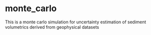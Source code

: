 # monte_carlo

This is a monte carlo simulation for uncertainty estimation of sediment volumetrics derived from geophysical datasets
